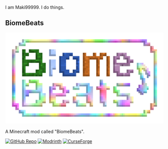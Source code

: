I am Maki99999.
I do things.


## BiomeBeats
[![BiomeBeats logo](img/logo.png)](https://github.com/Maki99999/music-by-biome)

A Minecraft mod called "BiomeBeats".

[![GitHub Repo](https://img.shields.io/badge/GitHub-Source%20Code-black?logo=github)](https://github.com/Maki99999/music-by-biome)
[![Modrinth](https://img.shields.io/badge/Modrinth-gray?logo=modrinth&labelColor=black)](https://modrinth.com/mod/biomebeats)
[![CurseForge](https://img.shields.io/badge/CurseForge-gray?logo=curseforge&labelColor=black)](https://www.curseforge.com/minecraft/mc-mods/biomebeats)

